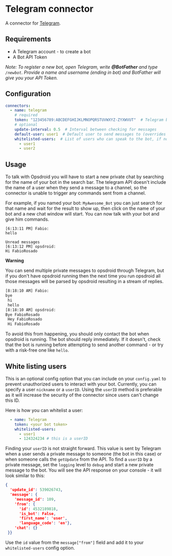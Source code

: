 # Telegram connector

A connector for [Telegram](https://telegram.org/).

## Requirements

- A Telegram account - to create a bot
- A Bot API Token

_Note: To register a new bot, open Telegram, write **@BotFather** and type `/newbot`. 
Provide a name and username (ending in bot) and BotFather will give you your API Token._



## Configuration

```yaml
connectors:
  - name: telegram
    # required
    token: "123456789:ABCDEFGHIJKLMNOPQRSTUVWXYZ-ZYXWVUT"  # Telegram bot token
    # optional
    update-interval: 0.5  # Interval between checking for messages
    default-user: user1  # Default user to send messages to (overrides default room in connector)
    whitelisted-users:  # List of users who can speak to the bot, if not set anyone can speak
      - user1
      - user2
```

## Usage

To talk with Opsdroid you will have to start a new private chat by searching for the name of your bot
in the search bar. The telegram API doesn't include the name of a user when they send a message to a channel, 
so the connector is unable to trigger any commands sent from a channel.

For example, if you named your bot: `MyAwesome_Bot` you can just search for that name and wait for the result to show up, then click on the name of your bot and a new chat window will start. You can now talk with your bot and give him commands.


```
[6:13:11 PM] Fabio:
hello

Unread messages
[6:13:12 PM] opsdroid:
Hi FabioRosado
```

**Warning**

You can send multiple private messages to opsdroid through Telegram, but if you don't have opsdroid running then
the next time you run opsdroid all those messages will be parsed by opsdroid resulting in a stream of replies.

```bash
[8:18:10 AM] Fabio:
bye
 hi
 hello
[8:18:10 AM] opsdroid:
Bye FabioRosado
 Hey FabioRosado
 Hi FabioRosado
```

To avoid this from happening, you should only contact the bot when opsdroid is running. The bot should reply immediately.
If it doesn't, check that the bot is running before attempting to send another command - or try with a risk-free one like `hello`.

## White listing users

This is an optional config option that you can include on your `config.yaml` to prevent unauthorized users to interact with your bot.
Currently, you can specify a user `nickname` or a `userID`. Using the `userID` method is preferable as it will increase the security 
of the connector since users can't change this ID.

Here is how you can whitelist a user:
```yaml
  - name: Telegram
    token: <your bot token>
    whitelisted-users:
      - user1
      - 124324234 # this is a userID
```

Finding your `userID` is not straight forward. This value is sent by Telegram when a user sends a private message to someone (the bot in this case) or when someone calls the `getUpdate` from the API.
To find a `userID` by a private message, set the `logging` level to `debug` and start a new private message to the bot. You will see the API response on your console - it will look similar to this:

```json
{
  'update_id': 539026743, 
  'message': {
    'message_id': 109, 
    'from': {
      'id': 4532189818, 
      'is_bot': False, 
      'first_name': 'user', 
      'language_code': 'en'},
    'chat': {}
 }}
```

Use the `id` value from the `message["from"]` field and add it to your `whitelisted-users` config option.